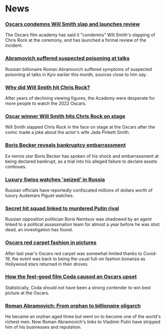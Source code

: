 # News
### [Oscars condemns Will Smith slap and launches review](https://www.bbc.com/news/entertainment-arts-60908869)
The Oscars film academy has said it "condemns" Will Smith's slapping of Chris Rock at the ceremony, and has launched a formal review of the incident.
### [Abramovich suffered suspected poisoning at talks](https://www.bbc.com/news/world-europe-60904676)
Russian billionaire Roman Abramovich suffered symptoms of suspected poisoning at talks in Kyiv earlier this month, sources close to him say.
### [Why did Will Smith hit Chris Rock?](https://www.bbc.com/news/entertainment-arts-60896604)
After years of declining viewing figures, the Academy were desperate for more people to watch the 2022 Oscars.
### [Oscar winner Will Smith hits Chris Rock on stage](https://www.bbc.com/news/entertainment-arts-60897004)
Will Smith slapped Chris Rock in the face on stage at the Oscars after the comic made a joke about the actor's wife Jada Pinkett Smith.
### [Boris Becker reveals bankruptcy embarrassment](https://www.bbc.com/news/uk-60904392)
Ex-tennis star Boris Becker has spoken of his shock and embarrassment at being declared bankrupt, as a trial into his alleged failure to declare assets continues.
### [Luxury Swiss watches 'seized' in Russia](https://www.bbc.com/news/world-europe-60900694)
Russian officials have reportedly confiscated millions of dollars worth of luxury Audemars Piguet watches.
### [Secret hit squad linked to murdered Putin rival](https://www.bbc.com/news/world-europe-60878663)
Russian opposition politician Boris Nemtsov was shadowed by an agent linked to a political assassination team for almost a year before he was shot dead, an investigation has found.
### [Oscars red carpet fashion in pictures](https://www.bbc.com/news/entertainment-arts-60896370)
After last year's Oscars red carpet was somewhat limited thanks to Covid-19, the event was back to being the usual full-on fashion bonanza as Hollywood stars returned in their droves.
### [How the feel-good film Coda caused an Oscars upset](https://www.bbc.com/news/entertainment-arts-60825096)
Statistically, Coda should not have been a strong contender to win best picture at the Oscars.
### [Roman Abramovich: From orphan to billionaire oligarch](https://www.bbc.com/news/uk-60708450)
He became an orphan aged three but went on to become one of the world's richest men. Now Roman Abramovich's links to Vladimir Putin have stripped him of his businesses and reputation.
